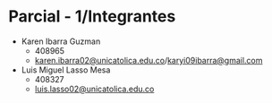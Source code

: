 # Parcial - 1/Integrantes
* Karen Ibarra Guzman
  * 408965
  * karen.ibarra02@unicatolica.edu.co/karyi09ibarra@gmail.com
* Luis Miguel Lasso Mesa
  * 408327
  * luis.lasso02@unicatolica.edu.co
  
